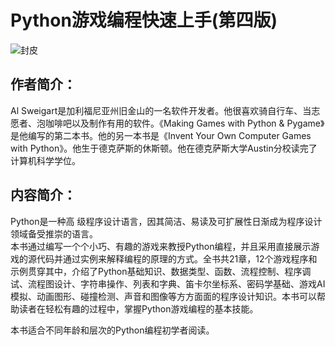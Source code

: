 # Python游戏编程快速上手(第四版)
![封皮](https://www.xgv5.com/zb_users/upload/2019/01/201901251548423018832758.jpg)  
## 作者简介：
Al Sweigart是加利福尼亚州旧金山的一名软件开发者。他很喜欢骑自行车、当志愿者、泡咖啡吧以及制作有用的软件。《Making Games with Python & Pygame》是他编写的第二本书。他的另一本书是《Invent Your Own Computer Games with Python》。他生于德克萨斯的休斯顿。他在德克萨斯大学Austin分校读完了计算机科学学位。
## 内容简介：
Python是一种高 级程序设计语言，因其简洁、易读及可扩展性日渐成为程序设计领域备受推崇的语言。  
本书通过编写一个个小巧、有趣的游戏来教授Python编程，并且采用直接展示游戏的源代码并通过实例来解释编程的原理的方式。全书共21章，12个游戏程序和示例贯穿其中，介绍了Python基础知识、数据类型、函数、流程控制、程序调试、流程图设计、字符串操作、列表和字典、笛卡尔坐标系、密码学基础、游戏AI模拟、动画图形、碰撞检测、声音和图像等方方面面的程序设计知识。本书可以帮助读者在轻松有趣的过程中，掌握Python游戏编程的基本技能。

本书适合不同年龄和层次的Python编程初学者阅读。